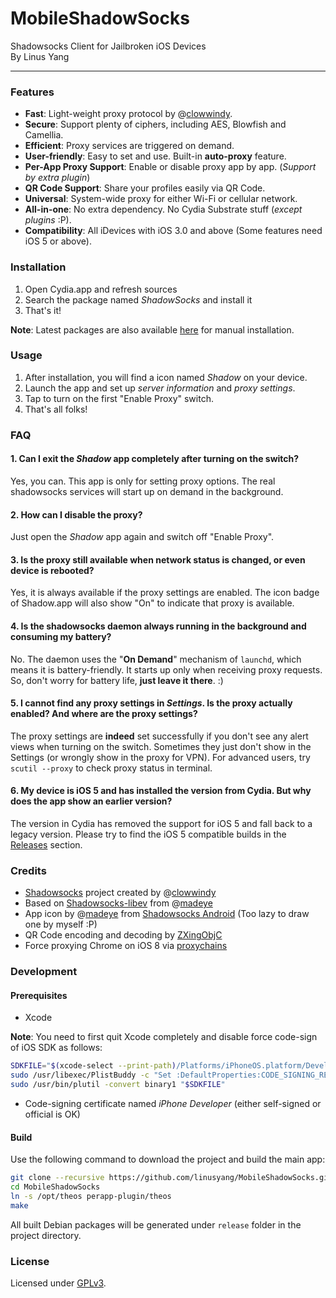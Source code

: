 MobileShadowSocks
=========
Shadowsocks Client for Jailbroken iOS Devices     
By Linus Yang     

------

### Features
* __Fast__: Light-weight proxy protocol by @[clowwindy](https://github.com/clowwindy).
* __Secure__: Support plenty of ciphers, including AES, Blowfish and Camellia.
* __Efficient__: Proxy services are triggered on demand.
* __User-friendly__: Easy to set and use. Built-in __auto-proxy__ feature.
* __Per-App Proxy Support__: Enable or disable proxy app by app. (_Support by extra plugin_)
* __QR Code Support__: Share your profiles easily via QR Code.
* __Universal__: System-wide proxy for either Wi-Fi or cellular network.
* __All-in-one__: No extra dependency. No Cydia Substrate stuff (_except plugins_ :P).
* __Compatibility__: All iDevices with iOS 3.0 and above (Some features need iOS 5 or above).

### Installation
1. Open Cydia.app and refresh sources
2. Search the package named *ShadowSocks* and install it
3. That's it!

__Note__: Latest packages are also available [here](http://apt.thebigboss.org/onepackage.php?bundleid=com.linusyang.shadowsocks) for manual installation.

### Usage
1. After installation, you will find a icon named *Shadow* on your device.
2. Launch the app and set up *server information* and *proxy settings*.
3. Tap to turn on the first "Enable Proxy" switch.
4. That's all folks!

### FAQ
#### 1. Can I exit the *Shadow* app completely after turning on the switch?
Yes, you can. This app is only for setting proxy options. The real shadowsocks services will start up on demand in the background.

#### 2. How can I disable the proxy?
Just open the *Shadow* app again and switch off "Enable Proxy".

#### 3. Is the proxy still available when network status is changed, or even device is rebooted?
Yes, it is always available if the proxy settings are enabled. The icon badge of Shadow.app will also show "On" to indicate that proxy is available.

#### 4. Is the shadowsocks daemon always running in the background and consuming my battery?
No. The daemon uses the "__On Demand__" mechanism of `launchd`, which means it is battery-friendly. It starts up only when receiving proxy requests. So, don't worry for battery life, __just leave it there__. :)

#### 5. I cannot find any proxy settings in *Settings*. Is the proxy actually enabled? And where are the proxy settings?
The proxy settings are **indeed** set successfully if you don't see any alert views when turning on the switch. Sometimes they just don't show in the Settings (or wrongly show in the proxy for VPN). For advanced users, try `scutil --proxy` to check proxy status in terminal.

#### 6. My device is iOS 5 and has installed the version from Cydia. But why does the app show an earlier version?
The version in Cydia has removed the support for iOS 5 and fall back to a legacy version. Please try to find the iOS 5 compatible builds in the [Releases](https://github.com/linusyang/MobileShadowSocks/releases) section.

### Credits
* [Shadowsocks](https://github.com/clowwindy/shadowsocks) project created by @[clowwindy](https://github.com/clowwindy)
* Based on [Shadowsocks-libev](https://github.com/linusyang/shadowsocks-libev) from @[madeye](https://github.com/madeye)
* App icon by @[madeye](https://github.com/madeye) from [Shadowsocks Android](https://github.com/shadowsocks/shadowsocks-android) (Too lazy to draw one by myself :P)
* QR Code encoding and decoding by [ZXingObjC](https://github.com/TheLevelUp/ZXingObjC)
* Force proxying Chrome on iOS 8 via [proxychains](https://github.com/haad/proxychains)

### Development

#### Prerequisites
* Xcode

__Note__: You need to first quit Xcode completely and disable force code-sign of iOS SDK as follows:

```bash
SDKFILE="$(xcode-select --print-path)/Platforms/iPhoneOS.platform/Developer/SDKs/iPhoneOS.sdk/SDKSettings.plist"
sudo /usr/libexec/PlistBuddy -c "Set :DefaultProperties:CODE_SIGNING_REQUIRED NO" "$SDKFILE"
sudo /usr/bin/plutil -convert binary1 "$SDKFILE"
```

* Code-signing certificate named *iPhone Developer* (either self-signed or official is OK)

#### Build
Use the following command to download the project and build the main app:

```bash
git clone --recursive https://github.com/linusyang/MobileShadowSocks.git
cd MobileShadowSocks
ln -s /opt/theos perapp-plugin/theos
make
```

All built Debian packages will be generated under `release` folder in the project directory.

### License
Licensed under [GPLv3](http://www.gnu.org/licenses/gpl.html).
